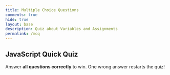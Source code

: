 ```yaml
---
title: Multiple Choice Questions
comments: true
hide: true
layout: base
description: Quiz about Variables and Assignments
permalink: /mcq
---
```


## JavaScript Quick Quiz  
Answer **all questions correctly** to win. One wrong answer restarts the quiz!

<div id="quiz"></div>

<script>
const questions = [
  { q: "What would the data type be for the variable shoeSize?",
    opts: ["Boolean", "String", "Integer", "Plus"], correct: 2 }, // Integer = index 2
  { q: "What would the data type be for the variable isHot?",
    opts: ["Integer","Boolean","Minus","String"], correct: 1 },   // Boolean = index 1
  { q: "For variables should you use = or == ?",
    opts: ["==","="], correct: 1 }                                // "=" = index 1
];

let current = 0;
function loadQuestion() {
  const q = questions[current];
  const letters = ["A","B","C","D"]; // add labels
  document.getElementById("quiz").innerHTML = `
    <h4>${q.q}</h4>
    ${q.opts.map((opt,i)=>
      `<button onclick="checkAnswer(${i})">
         ${letters[i] || ""}. ${opt}
       </button>`
    ).join("<br>")}
    <p>Question ${current+1} of ${questions.length}</p>
  `;
}

function checkAnswer(choice) {
  if (choice === questions[current].correct) {
    current++;
    if (current < questions.length) {
      loadQuestion();
    } else {
      document.getElementById("quiz").innerHTML =
        `<h3>Perfect! You answered all ${questions.length} correctly!</h3>`;
    }
  } else {
    alert("Wrong! Starting over…");
    current = 0;
    loadQuestion();
  }
}

loadQuestion();
</script>